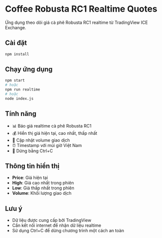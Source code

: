 # Coffee Robusta RC1 Realtime Quotes

Ứng dụng theo dõi giá cà phê Robusta RC1 realtime từ TradingView ICE Exchange.

## Cài đặt

```bash
npm install
```

## Chạy ứng dụng

```bash
npm start
# hoặc
npm run realtime
# hoặc
node index.js
```

## Tính năng

- 📊 Báo giá realtime cà phê Robusta RC1
- 💰 Hiển thị giá hiện tại, cao nhất, thấp nhất
- 🔄 Cập nhật volume giao dịch
- ⏰ Timestamp với múi giờ Việt Nam
- 🛑 Dừng bằng Ctrl+C

## Thông tin hiển thị

- **Price**: Giá hiện tại
- **High**: Giá cao nhất trong phiên
- **Low**: Giá thấp nhất trong phiên
- **Volume**: Khối lượng giao dịch

## Lưu ý

- Dữ liệu được cung cấp bởi TradingView
- Cần kết nối internet để nhận dữ liệu realtime
- Sử dụng Ctrl+C để dừng chương trình một cách an toàn
